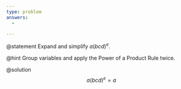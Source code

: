 ```yaml
---
type: problem
answers:
  - 

---
```


@statement
Expand and simplify $a(bcd)^e$.

@hint
Group variables and apply the Power of a Product Rule twice.

@solution
$$a(bcd)^e
= a$$
<!--stackedit_data:
eyJoaXN0b3J5IjpbODExOTg3ODE4XX0=
-->